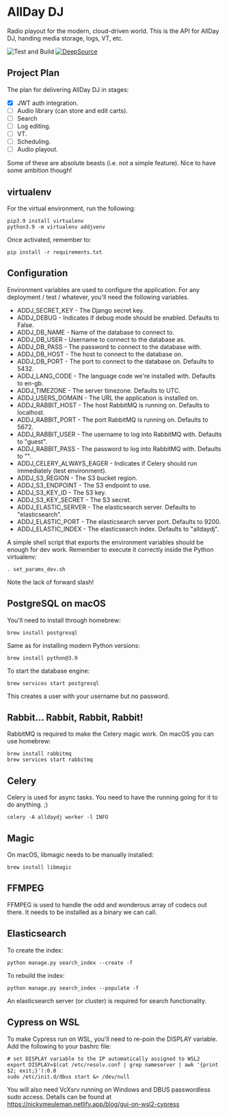 # AllDay DJ

Radio playout for the modern, cloud-driven world. This is the API for AllDay DJ, handing media storage, logs, VT, etc.

![Test and Build](https://github.com/steelegbr/alldaydj/workflows/alldaydj-actions/badge.svg)
[![DeepSource](https://deepsource.io/gh/steelegbr/alldaydj.svg/?label=active+issues&show_trend=true&token=GaOCuVhfpV_A47FO4RVupPrF)](https://deepsource.io/gh/steelegbr/alldaydj/?ref=repository-badge)

## Project Plan

The plan for delivering AllDay DJ in stages:

 - [X] JWT auth integration.
 - [ ] Audio library (can store and edit carts).
 - [ ] Search
 - [ ] Log editing.
 - [ ] VT.
 - [ ] Scheduling.
 - [ ] Audio playout.

Some of these are absolute beasts (i.e. not a simple feature). Nice to have some ambition though!

## virtualenv

For the virtual environment, run the following:

    pip3.9 install virtualenv
    python3.9 -m virtualenv addjvenv

Once activated, remember to:

    pip install -r requirements.txt

## Configuration

Environment variables are used to configure the application. For any deployment / test / whatever, you'll
need the following variables.

 - ADDJ_SECRET_KEY - The Django secret key.
 - ADDJ_DEBUG - Indicates if debug mode should be enabled. Defaults to False.
 - ADDJ_DB_NAME - Name of the database to connect to.
 - ADDJ_DB_USER - Username to connect to the database as.
 - ADDJ_DB_PASS - The password to connect to the database with.
 - ADDJ_DB_HOST - The host to connect to the database on.
 - ADDJ_DB_PORT - The port to connect to the database on. Defaults to 5432.
 - ADDJ_LANG_CODE - The language code we're installed with. Defaults to en-gb.
 - ADDJ_TIMEZONE - The server timezone. Defaults to UTC.
 - ADDJ_USERS_DOMAIN - The URL the application is installed on.
 - ADDJ_RABBIT_HOST - The host RabbitMQ is running on. Defaults to localhost.
 - ADDJ_RABBIT_PORT - The port RabbitMQ is running on. Defaults to 5672.
 - ADDJ_RABBIT_USER - The username to log into RabbitMQ with. Defaults to "guest".
 - ADDJ_RABBIT_PASS - The password to log into RabbitMQ with. Defaults to "".
 - ADDJ_CELERY_ALWAYS_EAGER - Indicates if Celery should run immediately (test environment).
 - ADDJ_S3_REGION - The S3 bucket region.
 - ADDJ_S3_ENDPOINT - The S3 endpoint to use.
 - ADDJ_S3_KEY_ID - The S3 key.
 - ADDJ_S3_KEY_SECRET - The S3 secret.
 - ADDJ_ELASTIC_SERVER - The elasticsearch server. Defaults to "elasticsearch".
 - ADDJ_ELASTIC_PORT - The elasticsearch server port. Defaults to 9200.
 - ADDJ_ELASTIC_INDEX - The elasticsearch index. Defaults to "alldaydj".

A simple shell script that exports the environment variables should be enough for dev work. Remember to execute it correctly inside the Python virtualenv:

    . set_params_dev.sh

Note the lack of forward slash!

## PostgreSQL on macOS

You'll need to install through homebrew:

    brew install postgresql

Same as for installing modern Python versions:

    brew install python@3.9

To start the database engine:

    brew services start postgresql

This creates a user with your username but no password.

## Rabbit... Rabbit, Rabbit, Rabbit!

RabbitMQ is required to make the Celery magic work. On macOS you can use homebrew:

    brew install rabbitmq
    brew services start rabbitmq

## Celery

Celery is used for async tasks. You need to have the running going for it to do anything. ;)

    celery -A alldaydj worker -l INFO

## Magic

On macOS, libmagic needs to be manually installed:

    brew install libmagic

## FFMPEG

FFMPEG is used to handle the odd and wonderous array of codecs out there. It needs to be installed as a binary we can call.

## Elasticsearch

To create the index:

    python manage.py search_index --create -f

To rebuild the index:

    python manage.py search_index --populate -f

An elasticsearch server (or cluster) is required for search functionality.

## Cypress on WSL

To make Cypress run on WSL, you'll need to re-poin the DISPLAY variable. Add the following to your bashrc file:

    # set DISPLAY variable to the IP automatically assigned to WSL2
    export DISPLAY=$(cat /etc/resolv.conf | grep nameserver | awk '{print $2; exit;}'):0.0
    sudo /etc/init.d/dbus start &> /dev/null

You will also need VcXsrv running on Windows and DBUS passwordless sudo access. Details can be found at https://nickymeuleman.netlify.app/blog/gui-on-wsl2-cypress
